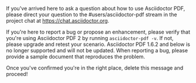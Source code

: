 If you've arrived here to ask a question about how to use Asciidoctor PDF, please direct your question to the #users/asciidoctor-pdf stream in the project chat at https://chat.asciidoctor.org.

If you're here to report a bug or propose an enhancement, please verify that you're using Asciidoctor PDF 2 by running `asciidoctor-pdf -v`. If not, please upgrade and retest your scenario. Asciidoctor PDF 1.6.2 and below is no longer supported and will not be updated. When reporting a bug, please provide a sample document that reproduces the problem.

Once you've confirmed you're in the right place, delete this message and proceed!
